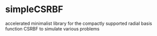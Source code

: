 # simpleCSRBF
accelerated minimalist library for the compactly supported radial basis function CSRBF to simulate various problems
